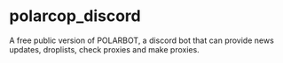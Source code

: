 # polarcop_discord
A free public version of POLARBOT, a discord bot that can provide news updates, droplists, check proxies and make proxies.
